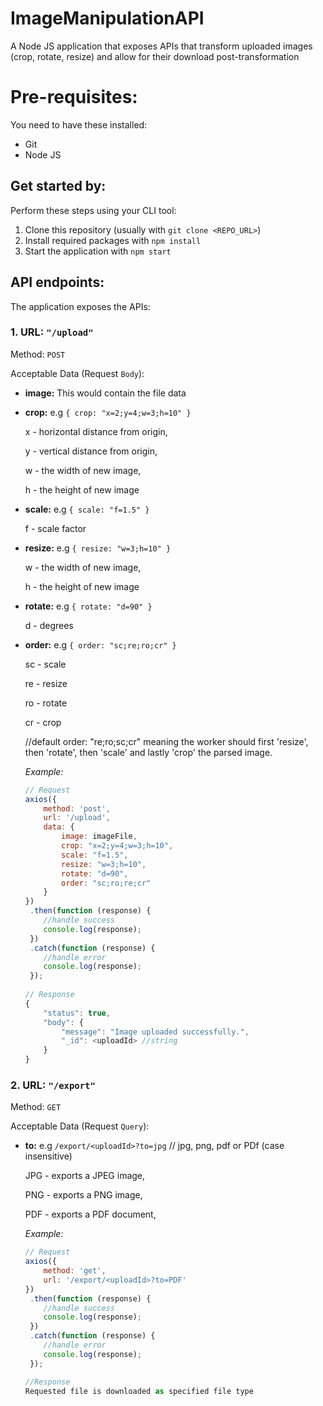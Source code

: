 # ImageManipulationAPI
A Node JS application that exposes APIs that transform uploaded images (crop, rotate, resize) and allow for their download post-transformation

# Pre-requisites:
You need to have these installed:
- Git
- Node JS


## Get started by:
Perform these steps using your CLI tool:
1. Clone this repository (usually with `git clone <REPO_URL>`)
2. Install required packages with `npm install`
3. Start the application with `npm start`


## API endpoints:
The application exposes the APIs:

### 1. URL: `"/upload"`

Method: `POST`

Acceptable Data (Request `Body`):

+ **image:** This would contain the file data
+ **crop:** e.g `{ crop: "x=2;y=4;w=3;h=10" }`

    x - horizontal distance from origin,
    
    y - vertical distance from origin,
    
    w - the width of new image,
    
    h - the height of new image
    
+ **scale:** e.g `{ scale: "f=1.5" }`

    f - scale factor
    
+ **resize:** e.g `{ resize: "w=3;h=10" }`

    w - the width of new image,
    
    h - the height of new image
    
+ **rotate:** e.g `{ rotate: "d=90" }`

    d - degrees
    
+ **order:** e.g `{ order: "sc;re;ro;cr" }`

    sc - scale
    
    re - resize
    
    ro - rotate
    
    cr - crop
    
    //default order: "re;ro;sc;cr" meaning the worker should first 'resize', then 'rotate', then 'scale' and lastly 'crop' the parsed image.

    *Example:*
    ```javascript
    // Request
    axios({
        method: 'post',
        url: '/upload',
        data: {
            image: imageFile,
            crop: "x=2;y=4;w=3;h=10",
            scale: "f=1.5",
            resize: "w=3;h=10",
            rotate: "d=90",
            order: "sc;ro;re;cr"
        }
    })
     .then(function (response) {
        //handle success
        console.log(response);
     })
     .catch(function (response) {
        //handle error
        console.log(response);
     });
     
    // Response
    {
        "status": true,
        "body": {
            "message": "Image uploaded successfully.",
            "_id": <uploadId> //string
        }
    }
    ```

### 2. URL: `"/export"`

Method: `GET`

Acceptable Data (Request `Query`):

+ **to:** e.g `/export/<uploadId>?to=jpg`  // jpg, png, pdf or PDf (case insensitive)

    JPG - exports a JPEG image,

    PNG - exports a PNG image,

    PDF - exports a PDF document,

    *Example:*
    ```javascript
    // Request
    axios({
        method: 'get',
        url: '/export/<uploadId>?to=PDF'
    })
     .then(function (response) {
        //handle success
        console.log(response);
     })
     .catch(function (response) {
        //handle error
        console.log(response);
     });
    
    //Response
    Requested file is downloaded as specified file type
    ```
